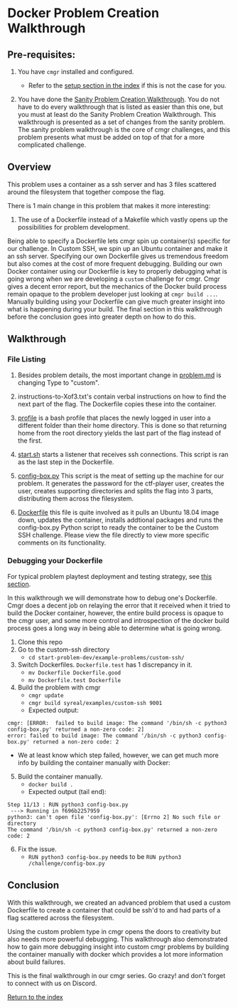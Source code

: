 # Docker Problem Creation Walkthrough


## Pre-requisites:

1. You have `cmgr` installed and configured.
    - Refer to the [setup section in the index](/README.md#setup)
      if this is not the case for you.

2. You have done the [Sanity Problem Creation Walkthrough](/example-problems/sanity-static-flag/README.md).
   You do not have to do every walkthrough that is listed as easier than this
   one, but you must at least do the Sanity Problem Creation Walkthrough. 
   This walkthrough is presented as a set of changes from the sanity problem.
   The sanity problem walkthrough is the core of cmgr challenges, and this 
   problem presents what must be added on top of that for a more complicated
   challenge.



## Overview

This problem uses a container as a ssh server and has 3 files scattered around
the filesystem that together compose the flag.

There is 1 main change in this problem that makes it more interesting:

1. The use of a Dockerfile instead of a Makefile which vastly opens up the
   possibilities for problem development.

Being able to specify a Dockerfile lets cmgr spin up container(s) specific for
our challenge. In Custom SSH, we spin up an Ubuntu container and make it an ssh
server. Specifying our own Dockerfile gives us tremendous freedom but also
comes at the cost of more frequent debugging. Building our own Docker container
using our Dockerfile is key to properly debugging what is going wrong when we
are developing a `custom` challenge for cmgr. Cmgr gives a decent error report,
but the mechanics of the Docker build process remain opaque to the problem
developer just looking at `cmgr build ...`. Manually building using your
Dockerfile can give much greater insight into what is happening during your
build. The final section in this walkthrough before the conclusion goes into
greater depth on how to do this.


## Walkthrough


### File Listing

1. Besides problem details, the most important change in
   [problem.md](/example-problems/custom-ssh/problem.md) is changing Type to
   "custom".

2. instructions-to-Xof3.txt's contain verbal instructions on how to find the
   next part of the flag. The Dockerfile copies these into the container.

3. [profile](/example-problems/custom-ssh/profile) is a bash profile that
   places the newly logged in user into a different folder than their home
   directory. This is done so that returning home from the root directory
   yields the last part of the flag instead of the first.
   
4. [start.sh](/example-problems/custom-ssh/start.sh) starts a listener that
   receives ssh connections. This script is ran as the last step in the
   Dockerfile.
   
5. [config-box.py](/example-problems/custom-ssh/config-box.py) This script
   is the meat of setting up the machine for our problem. It generates the
   password for the ctf-player user, creates the user, creates supporting
   directories and splits the flag into 3 parts, distributing them across the
   filesystem.
   
7. [Dockerfile](/example-problems/custom-ssh/Dockerfile) this file is quite
   involved as it pulls an Ubuntu 18.04 image down, updates the container,
   installs addtional packages and runs the config-box.py Python script to
   ready the container to be the Custom SSH challenge. Please view the file
   directly to view more specific comments on its functionality.


### Debugging your Dockerfile

For typical problem playtest deployment and testing strategy, see 
[this section](/example-problems/sanity-static-flag#Deployment).

In this walkthrough we will demonstrate how to debug one's Dockerfile. Cmgr
does a decent job on relaying the error that it received when it tried to
build the Docker container, however, the entire build process is opaque to
the cmgr user, and some more control and introspection of the docker build
process goes a long way in being able to determine what is going wrong.

1. Clone this repo
2. Go to the custom-ssh directory
    - `cd start-problem-dev/example-problems/custom-ssh/`
3. Switch Dockerfiles. `Dockerfile.test` has 1 discrepancy in it.
    - `mv Dockerfile Dockerfile.good`
    - `mv Dockerfile.test Dockerfile`
4. Build the problem with cmgr
      - `cmgr update`
      - `cmgr build syreal/examples/custom-ssh 9001`
      - Expected output:
```
cmgr: [ERROR:  failed to build image: The command '/bin/sh -c python3 config-box.py' returned a non-zero code: 2]
error: failed to build image: The command '/bin/sh -c python3 config-box.py' returned a non-zero code: 2
```
* We at least know which step failed, however, we can get much more info
  by building the container manually with Docker:

5. Build the container manually.
    - `docker build .`
    - Expected output (tail end):
```
Step 11/13 : RUN python3 config-box.py
 ---> Running in f696b2257959
python3: can't open file 'config-box.py': [Errno 2] No such file or directory
The command '/bin/sh -c python3 config-box.py' returned a non-zero code: 2
```
6. Fix the issue.
    - `RUN python3 config-box.py` needs to be `RUN python3 /challenge/config-box.py`

## Conclusion

With this walkthrough, we created an advanced problem that used a custom
Dockerfile to create a container that could be ssh'd to and had parts of a
flag scattered across the filesystem.

Using the custom problem type in cmgr opens the doors to creativity but also
needs more powerful debugging. This walkthrough also demonstrated how to
gain more debugging insight into custom cmgr problems by building the
container manually with docker which provides a lot more information about
build failures.

This is the final walkthrough in our cmgr series. Go crazy! and don't forget
to connect with us on Discord.

[Return to the index](/README.md#walkthroughs)

